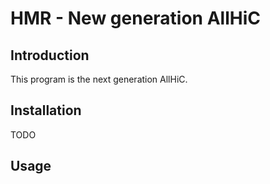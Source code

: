 # HMR - New generation AllHiC
## Introduction
This program is the next generation AllHiC.

## Installation
TODO

## Usage


